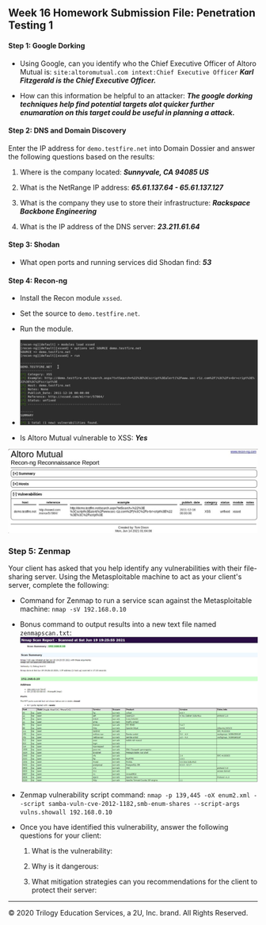 ## Week 16 Homework Submission File: Penetration Testing 1

#### Step 1: Google Dorking


- Using Google, can you identify who the Chief Executive Officer of Altoro Mutual is: 
`site:altoromutual.com intext:Chief Executive Officer` _**Karl Fitzgerald is the Chief Executive Officer.**_

- How can this information be helpful to an attacker: _**The google dorking techniques help find potential targets alot quicker further enumaration on this target could be useful in planning a attack.**_


#### Step 2: DNS and Domain Discovery

Enter the IP address for `demo.testfire.net` into Domain Dossier and answer the following questions based on the results:

  1. Where is the company located: _**Sunnyvale, CA 94085 US**_

  2. What is the NetRange IP address: _**65.61.137.64 - 65.61.137.127**_

  3. What is the company they use to store their infrastructure: _**Rackspace Backbone Engineering**_

  4. What is the IP address of the DNS server: _**23.211.61.64**_

#### Step 3: Shodan

- What open ports and running services did Shodan find: _**53**_

#### Step 4: Recon-ng

- Install the Recon module `xssed`. 
- Set the source to `demo.testfire.net`. 
- Run the module.

- ![alt text](https://github.com/tomdixonn/Homework_16/blob/main/recon-ng.JPG)

- Is Altoro Mutual vulnerable to XSS: _**Yes**_

![alt text](https://github.com/tomdixonn/Homework_16/blob/main/report.JPG)

 

### Step 5: Zenmap

Your client has asked that you help identify any vulnerabilities with their file-sharing server. Using the Metasploitable machine to act as your client's server, complete the following:

- Command for Zenmap to run a service scan against the Metasploitable machine: `nmap -sV 192.168.0.10`

 - Bonus command to output results into a new text file named `zenmapscan.txt`: 
![alt text](https://github.com/tomdixonn/Homework_16/blob/main/scan3.JPG)
- Zenmap vulnerability script command: `nmap -p 139,445 -oX enum2.xml --script samba-vuln-cve-2012-1182,smb-enum-shares --script-args vulns.showall 192.168.0.10`

- Once you have identified this vulnerability, answer the following questions for your client: 
  1. What is the vulnerability:

  2. Why is it dangerous:

  3. What mitigation strategies can you recommendations for the client to protect their server:

---
© 2020 Trilogy Education Services, a 2U, Inc. brand. All Rights Reserved.  
